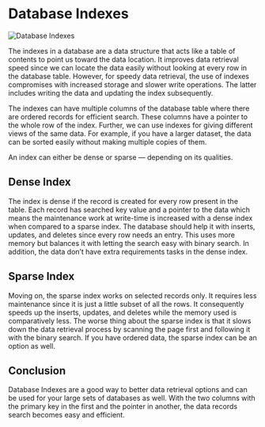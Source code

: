 # Database Indexes

![Database Indexes](https://miro.medium.com/v2/resize:fit:1100/format:webp/1*rQQQGTJaviMUQ3mYRllWBg.jpeg)

The indexes in a database are a data structure that acts like a table of contents to point us toward the data location. It improves data retrieval speed since we can locate the data easily without looking at every row in the database table. However, for speedy data retrieval, the use of indexes compromises with increased storage and slower write operations. The latter includes writing the data and updating the index subsequently.

The indexes can have multiple columns of the database table where there are ordered records for efficient search. These columns have a pointer to the whole row of the index. Further, we can use indexes for giving different views of the same data. For example, if you have a larger dataset, the data can be sorted easily without making multiple copies of them.

An index can either be dense or sparse — depending on its qualities.

## Dense Index

The index is dense if the record is created for every row present in the table. Each record has searched key value and a pointer to the data which means the maintenance work at write-time is increased with a dense index when compared to a sparse index. The database should help it with inserts, updates, and deletes since every row needs an entry. This uses more memory but balances it with letting the search easy with binary search. In addition, the data don’t have extra requirements tasks in the dense index.

## Sparse Index

Moving on, the sparse index works on selected records only. It requires less maintenance since it is just a little subset of all the rows. It consequently speeds up the inserts, updates, and deletes while the memory used is comparatively less. The worse thing about the sparse index is that it slows down the data retrieval process by scanning the page first and following it with the binary search. If you have ordered data, the sparse index can be an option as well.

## Conclusion

Database Indexes are a good way to better data retrieval options and can be used for your large sets of databases as well. With the two columns with the primary key in the first and the pointer in another, the data records search becomes easy and efficient.
